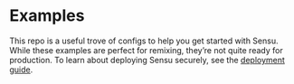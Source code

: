 # Examples

This repo is a useful trove of configs to help you get started with Sensu.
While these examples are perfect for remixing, they’re not quite ready for production.
To learn about deploying Sensu securely, see the [deployment guide](https://docs.sensu.io/sensu-go/latest/guides/securing-sensu/).
